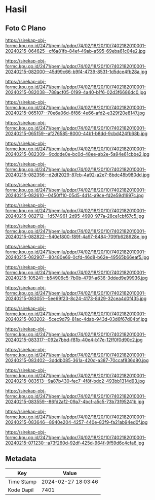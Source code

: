 # Hasil

## Foto C Plano

https://sirekap-obj-formc.kpu.go.id/2471/pemilu/pdpr/74/02/18/20/10/7402182010001-20240215-064625--cf6a81fb-84ef-49ab-a595-69eba61c04e2.jpg

https://sirekap-obj-formc.kpu.go.id/2471/pemilu/pdpr/74/02/18/20/10/7402182010001-20240215-082000--45d99c66-b9f4-4739-8531-1d5dce4fb28a.jpg

https://sirekap-obj-formc.kpu.go.id/2471/pemilu/pdpr/74/02/18/20/10/7402182010001-20240215-082038--788acf05-0199-4a40-b1f6-02d3f6686dc0.jpg

https://sirekap-obj-formc.kpu.go.id/2471/pemilu/pdpr/74/02/18/20/10/7402182010001-20240215-065107--70e6a06d-6f86-4e66-afd2-e329f20e8147.jpg

https://sirekap-obj-formc.kpu.go.id/2471/pemilu/pdpr/74/02/18/20/10/7402182010001-20240215-065159--af276585-8000-44b1-b8dd-9cbd424fb68b.jpg

https://sirekap-obj-formc.kpu.go.id/2471/pemilu/pdpr/74/02/18/20/10/7402182010001-20240215-082309--9cddde0e-bc0d-48ee-ab2e-5a94e61cbbe2.jpg

https://sirekap-obj-formc.kpu.go.id/2471/pemilu/pdpr/74/02/18/20/10/7402182010001-20240215-082356--d2df2029-87cb-4a92-a2e7-8bdc48b980dd.jpg

https://sirekap-obj-formc.kpu.go.id/2471/pemilu/pdpr/74/02/18/20/10/7402182010001-20240215-082610--0450ff10-05d5-4d14-a9ce-fd2e59d1997c.jpg

https://sirekap-obj-formc.kpu.go.id/2471/pemilu/pdpr/74/02/18/20/10/7402182010001-20240215-082712--1d574961-2d95-4990-977a-28ce1cbf67c5.jpg

https://sirekap-obj-formc.kpu.go.id/2471/pemilu/pdpr/74/02/18/20/10/7402182010001-20240215-082822--540ef800-f89f-4a97-8484-709fb628628e.jpg

https://sirekap-obj-formc.kpu.go.id/2471/pemilu/pdpr/74/02/18/20/10/7402182010001-20240215-082907--80480e69-0cfd-46d8-b62e-49565b66eaf5.jpg

https://sirekap-obj-formc.kpu.go.id/2471/pemilu/pdpr/74/02/18/20/10/7402182010001-20240215-105241--b54906c5-7b0b-479f-a636-3dded9e99936.jpg

https://sirekap-obj-formc.kpu.go.id/2471/pemilu/pdpr/74/02/18/20/10/7402182010001-20240215-083051--5ee69f23-8c24-4173-8d29-32cea4d0f435.jpg

https://sirekap-obj-formc.kpu.go.id/2471/pemilu/pdpr/74/02/18/20/10/7402182010001-20240215-083202--5cec9d79-81ac-4dab-943d-03d6f67d04bf.jpg

https://sirekap-obj-formc.kpu.go.id/2471/pemilu/pdpr/74/02/18/20/10/7402182010001-20240215-083317--092a7bbd-f81b-40e4-b17e-12ff0f0d90c2.jpg

https://sirekap-obj-formc.kpu.go.id/2471/pemilu/pdpr/74/02/18/20/10/7402182010001-20240215-083402--3dddb085-361a-420d-a387-70ccaf836d80.jpg

https://sirekap-obj-formc.kpu.go.id/2471/pemilu/pdpr/74/02/18/20/10/7402182010001-20240215-083513--9a87b430-fec7-4f8f-bdc2-493bb1314d93.jpg

https://sirekap-obj-formc.kpu.go.id/2471/pemilu/pdpr/74/02/18/20/10/7402182010001-20240215-083559--86fd2af2-09a7-4bcf-a5c5-73b73f95241b.jpg

https://sirekap-obj-formc.kpu.go.id/2471/pemilu/pdpr/74/02/18/20/10/7402182010001-20240215-083646--8940e204-4257-440e-83f9-fa21ab94ed0f.jpg

https://sirekap-obj-formc.kpu.go.id/2471/pemilu/pdpr/74/02/18/20/10/7402182010001-20240215-071230--a73f260d-92df-425d-964f-9f59d6c4cfa6.jpg


## Metadata

| Key        | Value               |
| ---------- | ------------------- |
| Time Stamp | 2024-02-27 18:03:46 |
| Kode Dapil | 7401                |



